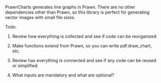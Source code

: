 PrawnCharts generates line graphs in Prawn.  There are no other
dependencies other than Prawn, so this library is perfect for generating
vector images with small file sizes.

Todo:
1. Review how everything is collected and see if code can be reorganized

2. Make functions extend from Prawn, so you can write pdf.draw_chart,
etc.
3. Review has everything is connected and see if any code can be reused
or simplified.
4. What inputs are mandatory and what are optional?
